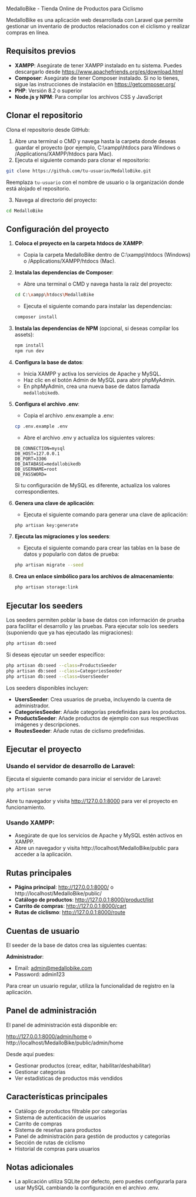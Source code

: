  MedalloBike - Tienda Online de Productos para Ciclismo

MedalloBike es una aplicación web desarrollada con Laravel que permite gestionar un inventario de productos relacionados con el ciclismo y realizar compras en línea.

## Requisitos previos

- **XAMPP**: Asegúrate de tener XAMPP instalado en tu sistema. Puedes descargarlo desde https://www.apachefriends.org/es/download.html
- **Composer**: Asegúrate de tener Composer instalado. Si no lo tienes, sigue las instrucciones de instalación en https://getcomposer.org/
- **PHP**: Versión 8.2 o superior
- **Node.js y NPM**: Para compilar los archivos CSS y JavaScript

## Clonar el repositorio

Clona el repositorio desde GitHub:

1. Abre una terminal o CMD y navega hasta la carpeta donde deseas guardar el proyecto (por ejemplo, C:\xampp\htdocs para Windows o /Applications/XAMPP/htdocs para Mac).
2. Ejecuta el siguiente comando para clonar el repositorio:

```bash
git clone https://github.com/tu-usuario/MedalloBike.git
```

Reemplaza `tu-usuario` con el nombre de usuario o la organización donde está alojado el repositorio.

3. Navega al directorio del proyecto:

```bash
cd MedalloBike
```

## Configuración del proyecto

1. **Coloca el proyecto en la carpeta htdocs de XAMPP**:
   - Copia la carpeta MedalloBike dentro de C:\xampp\htdocs (Windows) o /Applications/XAMPP/htdocs (Mac).

2. **Instala las dependencias de Composer**:
   - Abre una terminal o CMD y navega hasta la raíz del proyecto:
   
   ```bash
   cd C:\xampp\htdocs\MedalloBike
   ```
   
   - Ejecuta el siguiente comando para instalar las dependencias:
   
   ```bash
   composer install
   ```

3. **Instala las dependencias de NPM** (opcional, si deseas compilar los assets):

   ```bash
   npm install
   npm run dev
   ```

4. **Configura la base de datos**:
   - Inicia XAMPP y activa los servicios de Apache y MySQL.
   - Haz clic en el botón Admin de MySQL para abrir phpMyAdmin.
   - En phpMyAdmin, crea una nueva base de datos llamada `medallobikedb`.

5. **Configura el archivo .env**:
   - Copia el archivo .env.example a .env:
   
   ```bash
   cp .env.example .env
   ```
   
   - Abre el archivo .env y actualiza los siguientes valores:
   
   ```env
   DB_CONNECTION=mysql
   DB_HOST=127.0.0.1
   DB_PORT=3306
   DB_DATABASE=medallobikedb
   DB_USERNAME=root
   DB_PASSWORD=
   ```
   
   Si tu configuración de MySQL es diferente, actualiza los valores correspondientes.

6. **Genera una clave de aplicación**:
   - Ejecuta el siguiente comando para generar una clave de aplicación:
   
   ```bash
   php artisan key:generate
   ```

7. **Ejecuta las migraciones y los seeders**:
   - Ejecuta el siguiente comando para crear las tablas en la base de datos y popularlo con datos de prueba:
   
   ```bash
   php artisan migrate --seed
   ```

8. **Crea un enlace simbólico para los archivos de almacenamiento**:

   ```bash
   php artisan storage:link
   ```

## Ejecutar los seeders

Los seeders permiten poblar la base de datos con información de prueba para facilitar el desarrollo y las pruebas. Para ejecutar solo los seeders (suponiendo que ya has ejecutado las migraciones):

```bash
php artisan db:seed
```

Si deseas ejecutar un seeder específico:

```bash
php artisan db:seed --class=ProductsSeeder
php artisan db:seed --class=CategoriesSeeder
php artisan db:seed --class=UsersSeeder
```

Los seeders disponibles incluyen:

- **UsersSeeder**: Crea usuarios de prueba, incluyendo la cuenta de administrador.
- **CategoriesSeeder**: Añade categorías predefinidas para los productos.
- **ProductsSeeder**: Añade productos de ejemplo con sus respectivas imágenes y descripciones.
- **RoutesSeeder**: Añade rutas de ciclismo predefinidas.

## Ejecutar el proyecto

### Usando el servidor de desarrollo de Laravel:

Ejecuta el siguiente comando para iniciar el servidor de Laravel:

```bash
php artisan serve
```

Abre tu navegador y visita http://127.0.0.1:8000 para ver el proyecto en funcionamiento.

### Usando XAMPP:

- Asegúrate de que los servicios de Apache y MySQL estén activos en XAMPP.
- Abre un navegador y visita http://localhost/MedalloBike/public para acceder a la aplicación.

## Rutas principales

- **Página principal**: http://127.0.0.1:8000/ o http://localhost/MedalloBike/public/
- **Catálogo de productos**: http://127.0.0.1:8000/product/list
- **Carrito de compras**: http://127.0.0.1:8000/cart
- **Rutas de ciclismo**: http://127.0.0.1:8000/route

## Cuentas de usuario

El seeder de la base de datos crea las siguientes cuentas:

**Administrador**:
- Email: admin@medallobike.com
- Password: admin123

Para crear un usuario regular, utiliza la funcionalidad de registro en la aplicación.

## Panel de administración

El panel de administración está disponible en:

http://127.0.0.1:8000/admin/home o http://localhost/MedalloBike/public/admin/home

Desde aquí puedes:

- Gestionar productos (crear, editar, habilitar/deshabilitar)
- Gestionar categorías
- Ver estadísticas de productos más vendidos

## Características principales

- Catálogo de productos filtrable por categorías
- Sistema de autenticación de usuarios
- Carrito de compras
- Sistema de reseñas para productos
- Panel de administración para gestión de productos y categorías
- Sección de rutas de ciclismo
- Historial de compras para usuarios

## Notas adicionales

- La aplicación utiliza SQLite por defecto, pero puedes configurarla para usar MySQL cambiando la configuración en el archivo .env.
